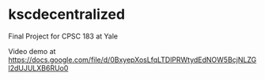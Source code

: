 # kscdecentralized
Final Project for CPSC 183 at Yale

Video demo at https://docs.google.com/file/d/0BxyepXosLfqLTDlPRWtydEdNOW5BcjNLZGl2dUJULXB6RUo0
